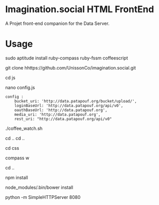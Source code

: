 Imagination.social HTML FrontEnd
===========

A Projet front-end companion for the Data Server. 

Usage
=====

   sudo aptitude install ruby-compass ruby-fssm coffeescript

   git clone hhttps://github.com/UnissonCo/imagination.social.git
   
   cd js
    
   nano config.js

    config :
        bucket_uri: 'http://data.patapouf.org/bucket/upload/',
        loginBaseUrl: 'http://data.patapouf.org/api/v0',
        oauthBaseUrl: 'http://data.patapouf.org',
        media_uri: 'http://data.patapouf.org',
        rest_uri: "http://data.patapouf.org/api/v0"

   ./coffee_watch.sh
   
   cd ..
   cd ..
   
   cd css
   
   compass w
   
   cd ..
   
   npm install
   
   node_modules/.bin/bower install

   python -m SimpleHTTPServer 8080
